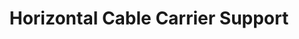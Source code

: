 ---
title: "Horizontal Cable Carrier Support"
slug: "cable-carrier-support-horizontal-30mm"
description: "These parts are used to mount and support the Y-axis cable carrier. The gusset also functions as an area for cables and the LED light strip to be routed through."
price: $3.00
quantity:
  standard: 4
  xl: 8
specs:
  material: Gray UV stabilized ABS
internal-specs:
  internal part name: Cable Carrier Support - Horizontal, 30mm
  rev: A
  vendor: LDO
  cost: $0.75
  component tests: Plastic Part Tests
  notes: ---
---